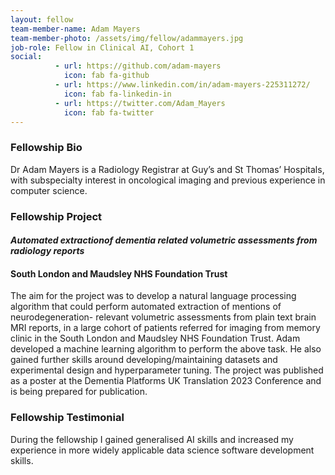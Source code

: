 ```yaml
---
layout: fellow
team-member-name: Adam Mayers
team-member-photo: /assets/img/fellow/adammayers.jpg
job-role: Fellow in Clinical AI, Cohort 1
social:
          - url: https://github.com/adam-mayers
            icon: fab fa-github
          - url: https://www.linkedin.com/in/adam-mayers-225311272/
            icon: fab fa-linkedin-in
          - url: https://twitter.com/Adam_Mayers
            icon: fab fa-twitter
---
```


### Fellowship Bio
Dr Adam Mayers is a Radiology
Registrar at Guy’s and St Thomas’ Hospitals, with subspecialty interest
in oncological imaging and previous
experience in computer science.


### Fellowship Project
#### _Automated extractionof dementia related volumetric assessments from radiology reports_
#### South London and Maudsley NHS Foundation Trust

The aim for the project was to develop a
natural language processing algorithm
that could perform automated extraction
of mentions of neurodegeneration-
relevant volumetric assessments from
plain text brain MRI reports, in a large
cohort of patients referred for imaging
from memory clinic in the South London
and Maudsley NHS Foundation Trust.
Adam developed a machine learning
algorithm to perform the above task.
He also gained further skills around
developing/maintaining datasets and
experimental design and hyperparameter
tuning.
The project was published as a poster at
the Dementia Platforms UK Translation
2023 Conference and is being prepared for publication.

### Fellowship Testimonial
During the fellowship
I gained generalised AI skills and
increased my experience in more
widely applicable data science software
development skills.

